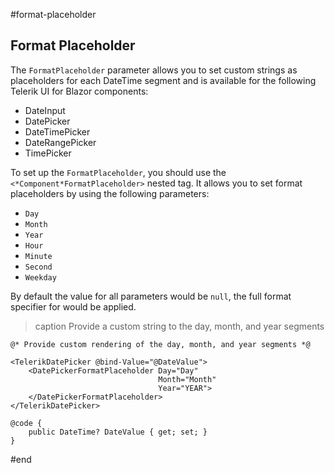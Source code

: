 #format-placeholder

## Format Placeholder

The `FormatPlaceholder` parameter allows you to set custom strings as placeholders for each DateTime segment and is available for the following Telerik UI for Blazor components:

* DateInput
* DatePicker
* DateTimePicker
* DateRangePicker
* TimePicker

To set up the `FormatPlaceholder`, you should use the `<*Component*FormatPlaceholder>` nested tag. It allows you to set format placeholders by using the following parameters:

* `Day`
* `Month`
* `Year`
* `Hour`
* `Minute`
* `Second`
* `Weekday`

By default the value for all parameters would be `null`, the full format specifier for would be applied. 

>caption Provide a custom string to the day, month, and year segments

````RAZOR
@* Provide custom rendering of the day, month, and year segments *@

<TelerikDatePicker @bind-Value="@DateValue">
    <DatePickerFormatPlaceholder Day="Day"
                                 Month="Month"
                                 Year="YEAR">
    </DatePickerFormatPlaceholder>
</TelerikDatePicker>

@code {
    public DateTime? DateValue { get; set; }
}
````

#end
